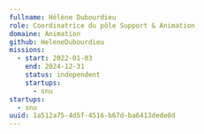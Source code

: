 ```yaml
---
fullname: Hélène Dubourdieu
role: Coordinatrice du pôle Support & Animation
domaine: Animation
github: HeleneDubourdieu
missions:
  - start: 2022-01-03
    end: 2024-12-31
    status: independent
    startups:
      - snu
startups:
  - snu
uuid: 1a512a75-4d5f-4516-b67d-ba6413dede0d
---
```

